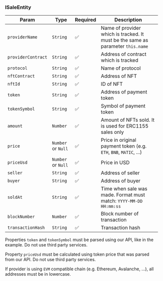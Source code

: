 ### ISaleEntity

| Param              | Type               | Required | Description                                                                     |
|--------------------|--------------------|----------|---------------------------------------------------------------------------------|
| `providerName`     | `String`           | ✅        | Name of provider which is tracked. It must be the same as parameter `this.name` |
| `providerContract` | `String`           | ✅        | Address of contract which is tracked                                            |
| `protocol`         | `String`           | ✅        | Name of protocol                                                                |
| `nftContract`      | `String`           | ✅        | Address of NFT                                                                  |
| `nftId`            | `String`           | ✅        | ID of NFT                                                                       |
| `token`            | `String`           | ✅        | Address of payment token                                                        |
| `tokenSymbol`      | `String`           | ✅        | Symbol of payment token                                                         |
| `amount`           | `Number`           | ✅        | Amount of NFTs sold. It is used for ERC1155 sales only                          |
| `price`            | `Number` or `Null` | ✅        | Price in original payment token (e.g. `ETH`, `BNB`, `MATIC`, ...)               |
| `priceUsd`         | `Number` or `Null` | ✅        | Price in USD                                                                    |
| `seller`           | `String`           | ✅        | Address of seller                                                               |
| `buyer`            | `String`           | ✅        | Address of buyer                                                                |
| `soldAt`           | `String`           | ✅        | Time when sale was made. Format must match: `YYYY-MM-DD HH:mm:ss`               |
| `blockNumber`      | `Number`           | ✅        | Block number of transaction                                                     |
| `transactionHash`  | `String`           | ✅        | Transaction hash                                                                |

Properties `token` and `tokenSymbol` must be parsed using 
our API, like in the example. Do not use third party 
services.

Property `priceUsd` must be calculated using token price
that was parsed from our API. Do not use third party
services.

If provider is using `EVM` compatible chain (e.g.
Ethereum, Avalanche, ...), all addresses must be in
lowercase.